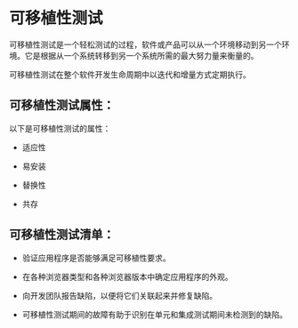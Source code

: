 # 可移植性测试

可移植性测试是一个轻松测试的过程，软件或产品可以从一个环境移动到另一个环境。它是根据从一个系统转移到另一个系统所需的最大努力量来衡量的。

可移植性测试在整个软件开发生命周期中以迭代和增量方式定期执行。

## 可移植性测试属性：

以下是可移植性测试的属性：

* 适应性

* 易安装

* 替换性

* 共存

## 可移植性测试清单：

* 验证应用程序是否能够满足可移植性要求。

* 在各种浏览器类型和各种浏览器版本中确定应用程序的外观。

* 向开发团队报告缺陷，以便将它们关联起来并修复缺陷。

* 可移植性测试期间的故障有助于识别在单元和集成测试期间未检测到的缺陷。

